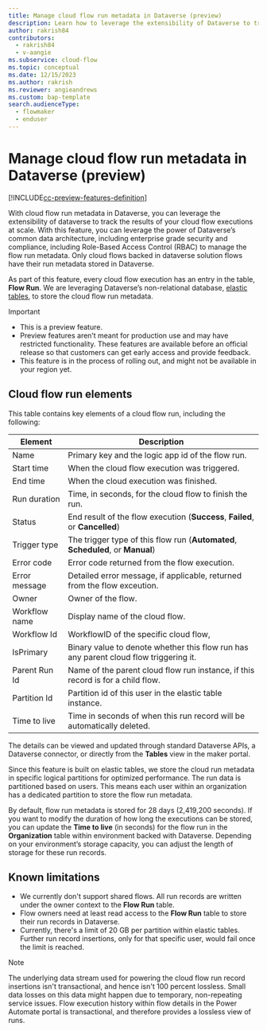 ```yaml
---
title: Manage cloud flow run metadata in Dataverse (preview)
description: Learn how to leverage the extensibility of Dataverse to track the results of your cloud flow executions at scale.
author: rakrish84
contributors:
  - rakrish84
  - v-aangie
ms.subservice: cloud-flow
ms.topic: conceptual
ms.date: 12/15/2023
ms.author: rakrish
ms.reviewer: angieandrews
ms.custom: bap-template
search.audienceType: 
  - flowmaker
  - enduser
---
```


# Manage cloud flow run metadata in Dataverse (preview)

[!INCLUDE[cc-preview-features-definition](../includes/cc-preview-features-top-note.md)]

With cloud flow run metadata in Dataverse, you can leverage the extensibility of dataverse to track the results of your cloud flow executions at scale. With this feature, you can leverage the power of Dataverse’s common data architecture, including enterprise grade security and compliance, including Role-Based Access Control (RBAC) to manage the flow run metadata. Only cloud flows backed in dataverse solution flows have their run metadata stored in Dataverse.

As part of this feature, every cloud flow execution has an entry in the table, **Flow Run**. We are leveraging Dataverse’s non-relational database, [elastic tables](/power-apps/maker/data-platform/create-edit-elastic-tables), to store the cloud flow run metadata.

> [!IMPORTANT]
>- This is a preview feature.
>- Preview features aren’t meant for production use and may have restricted functionality. These features are available before an official release so that customers can get early access and provide feedback.
>- This feature is in the process of rolling out, and might not be available in your region yet.

## Cloud flow run elements

This table contains key elements of a cloud flow run, including the following:

|Element  |Description  |
|---------|---------|
|Name     |Primary key and the logic app id of the flow run. |
|Start time   | When the cloud flow execution was triggered. |
|End time     | When the cloud execution was finished. |
|Run duration | Time, in seconds, for the cloud flow to finish the run. |
|Status | End result of the flow execution (**Success**, **Failed**, or **Cancelled**) |
|Trigger type | The trigger type of this flow run (**Automated**, **Scheduled**, or **Manual**) |
|Error code | Error code returned from the flow execution.|
|Error message | Detailed error message, if applicable, returned from the flow exceution. |
|Owner | Owner of the flow. |
|Workflow name | Display name of the cloud flow. |
|Workflow Id | WorkflowID of the specific cloud flow, |
|IsPrimary | Binary value to denote whether this flow run has any parent cloud flow triggering it. |
|Parent Run Id | Name of the parent cloud flow run instance, if this record is for a child flow. |
|Partition Id | Partition id of this user in the elastic table instance. |
|Time to live | Time in seconds of when this run record will be automatically deleted. |

The details can be viewed and updated through standard Dataverse APIs, a Dataverse connector, or directly from the **Tables** view in the maker portal.

Since this feature is built on elastic tables, we store the cloud run metadata in specific logical partitions for optimized performance. The run data is partitioned based on users. This means each user within an organization has a dedicated partition to store the flow run metadata.

By default, flow run metadata is stored for 28 days (2,419,200 seconds). If you want to modify the duration of how long the executions can be stored, you can update the **Time to live** (in seconds) for the flow run in the **Organization** table within environment backed with Dataverse. Depending on your environment’s storage capacity, you can adjust the length of storage for these run records.

## Known limitations

- We currently don't support shared flows. All run records are written under the owner context to the **Flow Run** table.
- Flow owners need at least read access to the **Flow Run** table to store their run records in Dataverse.
- Currently, there's a limit of 20 GB per partition within elastic tables. Further run record insertions, only for that specific user, would fail once the limit is reached.

> [!NOTE]
> The underlying data stream used for powering the cloud flow run record insertions isn't transactional, and hence isn't 100 percent lossless. Small data losses on this data might happen due to temporary, non-repeating service issues. Flow execution history within flow details in the Power Automate portal is transactional, and therefore provides a lossless view of runs.
